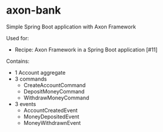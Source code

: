 # axon-bank

Simple Spring Boot application with Axon Framework

Used for:
- Recipe: Axon Framework in a Spring Boot application [#11]

Contains:
- 1 Account aggregate
- 3 commands
    - CreateAccountCommand
    - DepositMoneyCommand
    - WithdrawMoneyCommand
- 3 events
    - AccountCreatedEvent
    - MoneyDepositedEvent
    - MoneyWithdrawnEvent